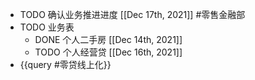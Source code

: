 - TODO 确认业务推进进度 [[Dec 17th, 2021]] #零售金融部
- TODO 业务表
	- DONE 个人二手房 [[Dec 14th, 2021]]
	- TODO 个人经营贷 [[Dec 16th, 2021]]
- {{query #零贷线上化}}